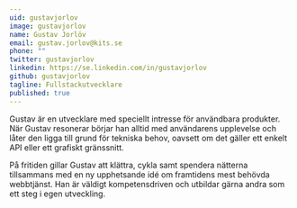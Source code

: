 ```yaml
---
uid: gustavjorlov
image: gustavjorlov
name: Gustav Jorlöv
email: gustav.jorlov@kits.se
phone: ""
twitter: gustavjorlov
linkedin: https://se.linkedin.com/in/gustavjorlov
github: gustavjorlov
tagline: Fullstackutvecklare
published: true
---
```


Gustav är en utvecklare med speciellt intresse för användbara produkter. När Gustav resonerar börjar han alltid med användarens upplevelse och låter den ligga till grund för tekniska behov, oavsett om det gäller ett enkelt API eller ett grafiskt gränssnitt.

På fritiden gillar Gustav att klättra, cykla samt spendera nätterna tillsammans med en ny upphetsande idé om framtidens mest behövda webbtjänst. Han är väldigt kompetensdriven och utbildar gärna andra som ett steg i egen utveckling.
